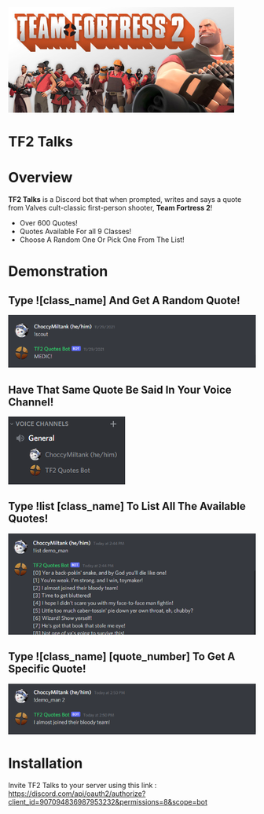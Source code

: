 ![](images/tf2.jpg)
# TF2 Talks

# Overview
__TF2 Talks__ is a Discord bot that when prompted, writes and says a quote from Valves cult-classic first-person shooter, __Team Fortress 2__!

* Over 600 Quotes!
* Quotes Available For all 9 Classes!
* Choose A Random One Or Pick One From The List!

# Demonstration
## Type ![class_name] And Get A Random Quote!
![](images/tutorial4.PNG)
## Have That Same Quote Be Said In Your Voice Channel!
![](images/tutorial2.PNG)
## Type !list [class_name] To List All The Available Quotes!
![](images/tutorial3.PNG)
## Type ![class_name] [quote_number] To Get A Specific Quote! 
![](images/tutorial5.PNG)


# Installation
Invite TF2 Talks to your server using this link :
https://discord.com/api/oauth2/authorize?client_id=907094836987953232&permissions=8&scope=bot 
